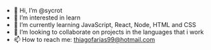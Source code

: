 - 👋 Hi, I’m @sycrot
- 👀 I’m interested in learn
- 🌱 I’m currently learning JavaScript, React, Node, HTML and CSS
- 💞️ I’m looking to collaborate on projects in the languages that i work
- 📫 How to reach me: thiagofarias99@hotmail.com
